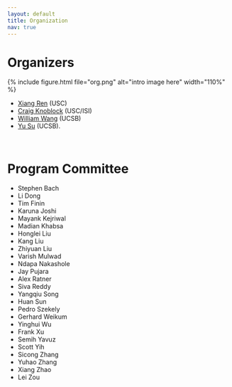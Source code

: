 ```yaml
---
layout: default
title: Organization
nav: true
---
```


# Organizers

{% include figure.html file="org.png" alt="intro image here" width="110%" %}

+ [Xiang Ren](http://xren7.web.engr.illinois.edu/) (USC)
+ [Craig Knoblock](http://usc-isi-i2.github.io/knoblock/) (USC/ISI)
+ [William Wang](https://www.cs.ucsb.edu/~william/) (UCSB)
+ [Yu Su](http://cs.ucsb.edu/~ysu/) (UCSB).


<br>

# Program Committee

+ Stephen Bach
+ Li Dong
+ Tim Finin
+ Karuna Joshi
+ Mayank Kejriwal
+ Madian Khabsa
+ Honglei Liu
+ Kang Liu
+ Zhiyuan Liu
+ Varish Mulwad
+ Ndapa Nakashole
+ Jay Pujara
+ Alex Ratner
+ Siva Reddy
+ Yangqiu Song
+ Huan Sun
+ Pedro Szekely
+ Gerhard Weikum
+ Yinghui Wu
+ Frank Xu
+ Semih Yavuz
+ Scott Yih
+ Sicong Zhang
+ Yuhao Zhang
+ Xiang Zhao
+ Lei Zou


<br>

